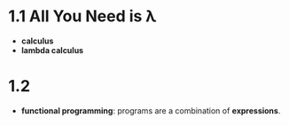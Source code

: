 # 1.1 All You Need is λ

* **calculus**
* **lambda calculus**

# 1.2 

* **functional programming**: programs are a combination of **expressions**.
